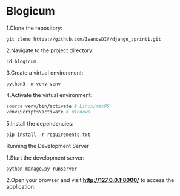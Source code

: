 # Blogicum
1.Clone the repository:

`git clone https://github.com/IvanovDIV/django_sprint1.git`

2.Navigate to the project directory:

`cd blogicum`

3.Create a virtual environment:

`python3 -m venv venv`

4.Activate the virtual environment:

```bash
source venv/bin/activate # Linux/macOS
venv\Scripts\activate # Windows
 ```

5.Install the dependencies:

`pip install -r requirements.txt`

Running the Development Server

1.Start the development server:

`python manage.py runserver`

2.Open your browser and visit <b>http://127.0.0.1:8000/</b> to access the application.
